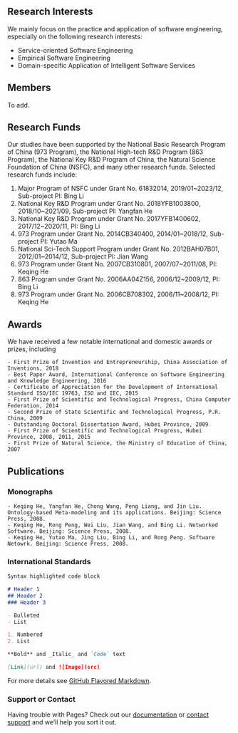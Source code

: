 ## Research Interests

We mainly focus on the practice and application of software engineering, especially on the following research interests:

- Service-oriented Software Engineering
- Empirical Software Engineering
- Domain-specific Application of Intelligent Software Services

## Members
To add.

## Research Funds

Our studies have been supported by the National Basic Research Program of China (973 Program), the National High-tech R&D Program (863 Program), the National Key R&D Program of China, the Natural Science Foundation of China (NSFC), and many other research funds. Selected research funds include:

1. Major Program of NSFC under Grant No. 61832014, 2019/01~2023/12, Sub-project PI: Bing Li 
2. National Key R&D Program under Grant No. 2018YFB1003800, 2018/10~2021/09, Sub-project PI: Yangfan He
3. National Key R&D Program under Grant No. 2017YFB1400602, 2017/12~2020/11, PI: Bing Li
4.  973 Program under Grant No. 2014CB340400, 2014/01~2018/12, Sub-project PI: Yutao Ma
5. National Sci-Tech Support Program under Grant No. 2012BAH07B01, 2012/01~2014/12, Sub-project PI: Jian Wang
6. 973 Program under Grant No. 2007CB310801, 2007/07~2011/08, PI: Keqing He
7. 863 Program under Grant No. 2006AA04Z156, 2006/12~2009/12, PI: Bing Li
8. 973 Program under Grant No. 2006CB708302, 2006/11~2008/12, PI: Keqing He

## Awards

We have received a few notable international and domestic awards or prizes, including
``` 
- First Prize of Invention and Entrepreneurship, China Association of Inventions, 2018
- Best Paper Award, International Conference on Software Engineering and Knowledge Engineering, 2016
- Certificate of Appreciation for the Development of International Standard ISO/IEC 19763, ISO and IEC, 2015
- First Prize of Scientific and Technological Progress, China Computer Federation, 2014
- Second Prize of State Scientific and Technological Progress, P.R. China, 2009
- Outstanding Doctoral Dissertation Award, Hubei Province, 2009
- First Prize of Scientific and Technological Progress, Hubei Province, 2008, 2011, 2015
- First Prize of Natural Science, the Ministry of Education of China, 2007
``` 

## Publications

### Monographs
``` 
- Keqing He, Yangfan He, Chong Wang, Peng Liang, and Jin Liu. Ontology-based Meta-modeling and its applications. Beijing: Science Press, 2008.
- Keqing He, Rong Peng, Wei Liu, Jian Wang, and Bing Li. Networked Software. Beijing: Science Press, 2008.
- Keqing He, Yutao Ma, Jing Liu, Bing Li, and Rong Peng. Software Netowrk. Beijing: Science Press, 2008.
``` 

### International Standards

```markdown
Syntax highlighted code block

# Header 1
## Header 2
### Header 3

- Bulleted
- List

1. Numbered
2. List

**Bold** and _Italic_ and `Code` text

[Link](url) and ![Image](src)
```

For more details see [GitHub Flavored Markdown](https://guides.github.com/features/mastering-markdown/).

### Support or Contact

Having trouble with Pages? Check out our [documentation](https://help.github.com/categories/github-pages-basics/) or [contact support](https://github.com/contact) and we’ll help you sort it out.
